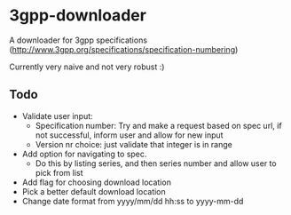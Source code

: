 # 3gpp-downloader
A downloader for 3gpp specifications (http://www.3gpp.org/specifications/specification-numbering)

Currently very naive and not very robust :)

## Todo
* Validate user input:
  * Specification number: Try and make a request based on spec url, if not successful, inform user and allow for new input
  * Version nr choice: just validate that integer is in range
* Add option for navigating to spec. 
  * Do this by listing series, and then series number and allow user to pick from list
* Add flag for choosing download location
* Pick a better default download location
* Change date format from yyyy/mm/dd hh:ss to yyyy-mm-dd
